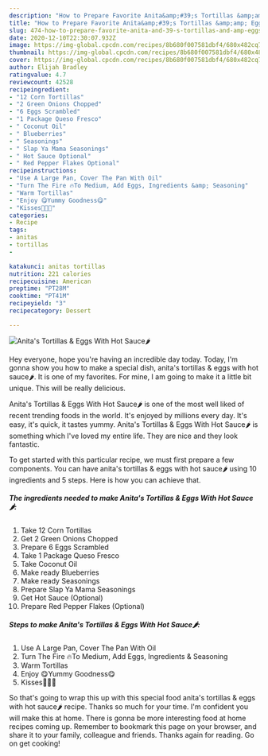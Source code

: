 ```yaml
---
description: "How to Prepare Favorite Anita&amp;#39;s Tortillas &amp;amp; Eggs With Hot Sauce🌶"
title: "How to Prepare Favorite Anita&amp;#39;s Tortillas &amp;amp; Eggs With Hot Sauce🌶"
slug: 474-how-to-prepare-favorite-anita-and-39-s-tortillas-and-amp-eggs-with-hot-sauce
date: 2020-12-10T22:30:07.932Z
image: https://img-global.cpcdn.com/recipes/8b680f007581dbf4/680x482cq70/anitas-tortillas-eggs-with-hot-sauce🌶-recipe-main-photo.jpg
thumbnail: https://img-global.cpcdn.com/recipes/8b680f007581dbf4/680x482cq70/anitas-tortillas-eggs-with-hot-sauce🌶-recipe-main-photo.jpg
cover: https://img-global.cpcdn.com/recipes/8b680f007581dbf4/680x482cq70/anitas-tortillas-eggs-with-hot-sauce🌶-recipe-main-photo.jpg
author: Elijah Bradley
ratingvalue: 4.7
reviewcount: 42528
recipeingredient:
- "12 Corn Tortillas"
- "2 Green Onions Chopped"
- "6 Eggs Scrambled"
- "1 Package Queso Fresco"
- " Coconut Oil"
- " Blueberries"
- " Seasonings"
- " Slap Ya Mama Seasonings"
- " Hot Sauce Optional"
- " Red Pepper Flakes Optional"
recipeinstructions:
- "Use A Large Pan, Cover The Pan With Oil"
- "Turn The Fire 🔥To Medium, Add Eggs, Ingredients &amp; Seasoning"
- "Warm Tortillas"
- "Enjoy 😋Yummy Goodness😋"
- "Kisses💋💋💋"
categories:
- Recipe
tags:
- anitas
- tortillas
- 

katakunci: anitas tortillas  
nutrition: 221 calories
recipecuisine: American
preptime: "PT28M"
cooktime: "PT41M"
recipeyield: "3"
recipecategory: Dessert

---
```



![Anita&#39;s Tortillas &amp; Eggs With Hot Sauce🌶](https://img-global.cpcdn.com/recipes/8b680f007581dbf4/680x482cq70/anitas-tortillas-eggs-with-hot-sauce🌶-recipe-main-photo.jpg)

Hey everyone, hope you're having an incredible day today. Today, I'm gonna show you how to make a special dish, anita&#39;s tortillas &amp; eggs with hot sauce🌶. It is one of my favorites. For mine, I am going to make it a little bit unique. This will be really delicious.



Anita&#39;s Tortillas &amp; Eggs With Hot Sauce🌶 is one of the most well liked of recent trending foods in the world. It's enjoyed by millions every day. It's easy, it's quick, it tastes yummy. Anita&#39;s Tortillas &amp; Eggs With Hot Sauce🌶 is something which I've loved my entire life. They are nice and they look fantastic.


To get started with this particular recipe, we must first prepare a few components. You can have anita&#39;s tortillas &amp; eggs with hot sauce🌶 using 10 ingredients and 5 steps. Here is how you can achieve that.

<!--inarticleads1-->

##### The ingredients needed to make Anita&#39;s Tortillas &amp; Eggs With Hot Sauce🌶:

1. Take 12 Corn Tortillas
1. Get 2 Green Onions Chopped
1. Prepare 6 Eggs Scrambled
1. Take 1 Package Queso Fresco
1. Take  Coconut Oil
1. Make ready  Blueberries
1. Make ready  Seasonings
1. Prepare  Slap Ya Mama Seasonings
1. Get  Hot Sauce (Optional)
1. Prepare  Red Pepper Flakes (Optional)




<!--inarticleads2-->

##### Steps to make Anita&#39;s Tortillas &amp; Eggs With Hot Sauce🌶:

1. Use A Large Pan, Cover The Pan With Oil
1. Turn The Fire 🔥To Medium, Add Eggs, Ingredients &amp; Seasoning
1. Warm Tortillas
1. Enjoy 😋Yummy Goodness😋
1. Kisses💋💋💋




So that's going to wrap this up with this special food anita&#39;s tortillas &amp; eggs with hot sauce🌶 recipe. Thanks so much for your time. I'm confident you will make this at home. There is gonna be more interesting food at home recipes coming up. Remember to bookmark this page on your browser, and share it to your family, colleague and friends. Thanks again for reading. Go on get cooking!
